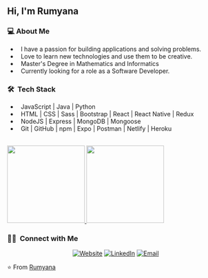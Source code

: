 <!--
**rumyminkova/rumyminkova** is a ✨ _special_ ✨ repository because its `README.md` (this file) appears on your GitHub profile.

Here are some ideas to get you started:

- 🔭 I’m currently working on ...
- 🌱 I’m currently learning ...
- 👯 I’m looking to collaborate on ...
- 🤔 I’m looking for help with ...
- 💬 Ask me about ...
- 📫 How to reach me: ...
- 😄 Pronouns: ...
- ⚡ Fun fact: ...
-->

<h2> Hi, I'm Rumyana</h2>

<h3> 💻 About Me </h3>

- &nbsp; I have a passion for building applications and solving problems.
- &nbsp; Love to learn new technologies and use them to be creative.
- &nbsp; Master's Degree in Mathematics and Informatics
- &nbsp; Currently looking for a role as a Software Developer.

<h3> 🛠 &nbsp;Tech Stack</h3>

- &nbsp; JavaScript | Java | Python
- &nbsp; HTML | CSS | Sass | Bootstrap | React | React Native | Redux
- &nbsp; NodeJS | Express | MongoDB | Mongoose
- &nbsp; Git | GitHub | npm | Expo | Postman | Netlify | Heroku

<br/>

<a href="https://github.com/rumyminkova">
  <img height="180em" src="https://github-readme-stats.vercel.app/api?username=rumyminkova&theme=buefy&show_icons=true" />
  <img height="180em" src="https://github-readme-stats.vercel.app/api/top-langs/?username=rumyminkova&theme=buefy&layout=compact" />
</a>

<br/>

<h3> 🤝🏻 &nbsp;Connect with Me </h3>

<p align="center">
<a href="https://rumyanadimitrieva.netlify.app"/><img alt="Website" src="https://img.shields.io/badge/Website-Rumyana%20Dimitrieva-blue?style=flat-square&logo=google-chrome"></a>
<a href="https://www.linkedin.com/in/rumyanadimitrieva/"><img alt="LinkedIn" src="https://img.shields.io/badge/LinkedIn-Rumyana%20Dimitrieva-blue?style=flat-square&logo=linkedin"></a>
<a href="mailto:rumyanamm@gmail.com"><img alt="Email" src="https://img.shields.io/badge/Email-rumyanamm@gmail.com-blue?style=flat-square&logo=gmail"></a>
</p>

⭐️ From [Rumyana](https://github.com/rumyminkova)
